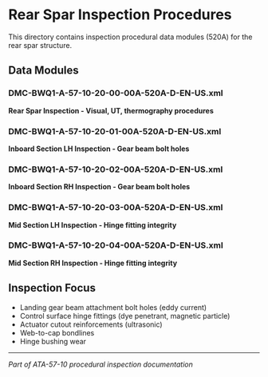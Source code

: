 # Rear Spar Inspection Procedures

This directory contains inspection procedural data modules (520A) for the rear spar structure.

## Data Modules

### DMC-BWQ1-A-57-10-20-00-00A-520A-D-EN-US.xml
**Rear Spar Inspection - Visual, UT, thermography procedures**

### DMC-BWQ1-A-57-10-20-01-00A-520A-D-EN-US.xml
**Inboard Section LH Inspection - Gear beam bolt holes**

### DMC-BWQ1-A-57-10-20-02-00A-520A-D-EN-US.xml
**Inboard Section RH Inspection - Gear beam bolt holes**

### DMC-BWQ1-A-57-10-20-03-00A-520A-D-EN-US.xml
**Mid Section LH Inspection - Hinge fitting integrity**

### DMC-BWQ1-A-57-10-20-04-00A-520A-D-EN-US.xml
**Mid Section RH Inspection - Hinge fitting integrity**

## Inspection Focus

- Landing gear beam attachment bolt holes (eddy current)
- Control surface hinge fittings (dye penetrant, magnetic particle)
- Actuator cutout reinforcements (ultrasonic)
- Web-to-cap bondlines
- Hinge bushing wear

---

*Part of ATA-57-10 procedural inspection documentation*
